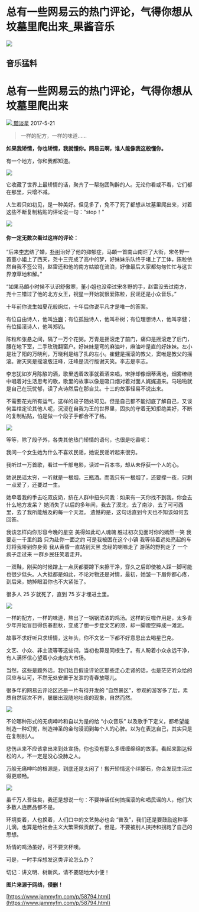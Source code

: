 # 总有一些网易云的热门评论，气得你想从坟墓里爬出来_果酱音乐
![](https://github.com/OkamiWong/clipped-web-pages/blob/master/Images/2020-9-13%2023-46-22/e248f47e-7f98-46f5-be7f-ca7766e60ffd.jpeg)

## 音乐猛料

# 总有一些网易云的热门评论，气得你想从坟墓里爬出来

 [![](https://github.com/OkamiWong/clipped-web-pages/blob/master/Images/2020-9-13%2023-46-22/1003b207-b68c-4486-aee3-cf20fee2ed53.jpeg) 黯淡星](https://www.jammyfm.com/u/9457) 2017-5-21

> 一样的配方，一样的味道……

**如果我矫情，你也矫情，我就懂你。网易云啊，谁人能像我这般懂你。**

有一个地方，你和我都知道。

![](https://github.com/OkamiWong/clipped-web-pages/blob/master/Images/2020-9-13%2023-46-22/0c2bdd59-4c33-4ca4-beaf-d4842c2fef9d.jpeg)

它收藏了世界上最矫情的话，聚齐了一帮抱团陶醉的人。无论你看或不看，它们都在那里，只增不减。

人生若只如初见，是一种美好。但见多了，免不了死了都想从坟墓里爬出来，对着这些不断复制粘贴的评论说一句：“stop！”

![](https://github.com/OkamiWong/clipped-web-pages/blob/master/Images/2020-9-13%2023-46-22/af837e8e-cdb2-4ffc-8a5e-3f3e80650f1b.jpeg)

#### **你一定无数次看过这样的评论：**

“后来[李志](https://www.jammyfm.com/musician/14797124142648)结了婚，[朴树](https://www.jammyfm.com/musician/14797134554504)治好了他的抑郁症，马頔一首南山南烂了大街，宋冬野一首董小姐上了西天，尧十三完成了高中的梦，好妹妹乐队终于堵上了工体，陈粒依然自我不签公司，赵雷还和他的南方姑娘在流浪，好像最后大家都匆匆忙忙与这世界潦草地和解。”

“如果马頔小时候不认识舒傲寒，董小姐也没牵过宋冬野的手，赵雷没去过南方，尧十三错过了他的北方女王，祝星一开始就很爱陈粒，民谣还是小众音乐。”

十年前你说生如夏花般绚烂，十年后你说平凡才是唯一的答案。

有位自由诗人，他叫[许巍](https://www.jammyfm.com/musician/14797158317628)；有位孤独诗人，他叫朴树；有位理想诗人，他叫李健；有位摇滚诗人，他叫郑钧。

陈粒和张悬之间，隔了一万个花粥。万青是摇滚走了前门，痛仰是摇滚走了后门，腰在地下室，二手玫瑰翻窗户。好妹妹是弯的麻油叶，麻油叶是直的好妹妹。左小是壮了阳的万晓利，万晓利是结了扎的左小。崔健是摇滚的教父，窦唯是教父的摇滚。谢天笑是摇滚版汪峰，汪峰是流行版谢天笑。李志是李志。

李志犹如岁月陈酿的酒，歌里透着故事就着酒来唱，宋胖却像烟蒂满地，烟雾缭绕中唱着对生活思考的歌，歌里的故事以像是吸口烟对着对面人娓娓道来。马啪啪就是自己在玩忧郁，读了点诗然后在那自艾。十三的故事轻易不说出来。

不需要花光所有运气，这样的段子随处可见。但是自己都不能彻底了解自己，又谈何盖棺定论其他人呢，沉浸在自我为王的世界里，固执的守着无知拒绝美好，不断的复制粘贴，怕是做一个段子手都合不了格。

![](https://github.com/OkamiWong/clipped-web-pages/blob/master/Images/2020-9-13%2023-46-22/33471f96-f525-4043-a1b3-1d3ce051de8b.png)

等等，除了段子外，各类其他热门矫情的语句，也很是吃香呢：

我问一个女生她为什么不喜欢民谣，她说民谣听起来很穷。

我听过一万首歌，看过一千部电影，读过一百本书，却从未俘获一个人的心。

她说民谣太穷，一听就是一根烟，三瓶酒。而我只有一根烟了，还要撑一夜，只剩一点爱了，还要过一生。

她牵着我的手去吃双皮奶，挤在人群中扭头问我：如果有一天你找不到我，你会去什么地方发呆？ 她消失了以后的多年间，我去了漠北，去了南沙，去了可可西里，去了我所能触及的每一个天涯。 遗憾的是，这句话直到今天也不知该如何去回答。

我该怎样向你形容今晚的星空 美得如此动人魂魄 胜过初次见面时你的嫣然一笑 我要走一千里的路 只为赴你一面之约 可是我被困在这个小镇 我等待着远处亮起的车灯将我带到你身旁 我从黄昏一直站到天黑 念经的喇嘛走了 游荡的野狗走了 一个疯子走过来 一群乡民狂笑着走开。

一双鞋，刚买的时候蹭上一点灰都要蹲下来擦干净，穿久之后即使被人踩一脚可能也很少低头。人大抵都是如此，不论对物还是对情，最初，她皱一下眉你都心疼，到后来，她掉眼泪你也不大紧张了。

很多人 25 岁就死了，直到 75 岁才埋进土里。

![](https://github.com/OkamiWong/clipped-web-pages/blob/master/Images/2020-9-13%2023-46-22/d3c5ccb6-f4ce-4ddd-82ab-a2d47d49051a.png)

一样的配方，一样的味道，熬出了一锅锅浓浓的鸡汤。这样的反噬作用是，太多青少年开始盲目得伤春悲秋，变成了想一步登文艺的顶，却一脚蹬空摔成一滩泥。

故事不求好听只求矫情，这年头，你不文艺一下都不好意思出去喝星巴克。

文艺、小众、非主流等等这些词，当初也算是同根生了。有人盼着小众永远干净，有人满怀信心望着小众走向大市场。

当然，这些是题外话，我们姑且假设评论区那些走心走肾的话，也是茫茫听众给的回应与认可，不然无处安置于发泄的青春放哪儿。

很多年的网易云评论区还是一片有待开发的 “自然景区”，参观的游客多了后，素质自然层次不齐，屡屡出现随地吐痰的现象，自然而然。

![](https://github.com/OkamiWong/clipped-web-pages/blob/master/Images/2020-9-13%2023-46-22/05db775e-402a-4068-84f3-12cf84d926f1.png)

不论哪种形式的无病呻吟和自以为是的给 “小众音乐” 以及歌手下定义，都希望能制造一种幻觉，制造神圣的金句浸润到每个人的心脾。以为在表达自己，其实只是在复制别人。

悲伤从来不应该拿出来到处宣扬，你也没有那么多缠缠绵绵的故事。看起来豁达轻松的人，不一定是没心没肺之人。

万般无痛呻吟的根源是，到底还是太闲了！搬开矫情这个绊脚石，你会发现生活过得更顺畅。

![](https://github.com/OkamiWong/clipped-web-pages/blob/master/Images/2020-9-13%2023-46-22/fd902dcc-21db-4a6f-befa-2eed5d0b1045.png)

虽千万人吾往矣，我还是想说一句：不要神话任何搞摇滚的和唱民谣的人，他们大多数人连赝品都不是。

环境变着，人也换着，人们口中的文艺势必也会 “普及”，我们还是要鼓励这种事儿滴，也算是给社会主义大繁荣做贡献了。但是，不要被别人挟持和拐跑了自己的思想。

矫情的鸡汤虽好，可不要贪杯噢。

可是，一时手痒想发这类评论怎么办？

切记：讲文明、树新风，请不要随地大小便！

**图片来源于网络，侵删！**

 [https://www.jammyfm.com/p/58794.html](https://www.jammyfm.com/p/58794.html)
